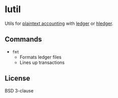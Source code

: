 # lutil

Utils for [plaintext accounting](https://plaintextaccounting.org) with
[ledger](https://ledger-cli.org) or [hledger](https://hledger.org).

## Commands

* `fmt`
    * Formats ledger files
    * Lines up transactions

## License

BSD 3-clause
